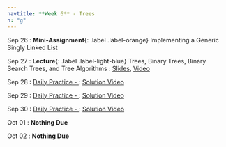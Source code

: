 ```yaml
---
navtitle: **Week 6** - Trees
n: "g"
---
```


Sep 26
: **Mini-Assignment**{: .label .label-orange} Implementing a Generic Singly Linked List

Sep 27
: **Lecture**{: .label .label-light-blue} Trees, Binary Trees, Binary Search Trees, and Tree Algorithms
    : [Slides](), [Video]()

Sep 28
: [Daily Practice - ](https://leetcode.com/problems/)
    : [Solution Video]()

Sep 29
: [Daily Practice - ](https://leetcode.com/problems/)
    : [Solution Video]()

Sep 30
: [Daily Practice - ](https://leetcode.com/problems/)
    : [Solution Video]()

Oct 01
: **Nothing Due**

Oct 02
: **Nothing Due**

